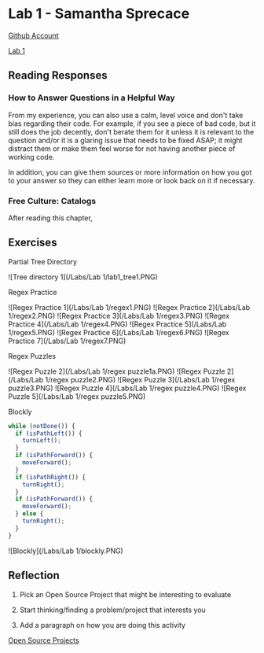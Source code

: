 # Lab 1 - Samantha Sprecace

[Github Account](https://github.com/samspre)

[Lab 1](https://github.com/samspre/Open-Source-Software)

## Reading Responses

### How to Answer Questions in a Helpful Way

From my experience, you can also use a calm, level voice and don't take bias regarding their code.  For example, if you see a piece of bad code, but it still does the job decently, don't berate them for it unless it is relevant to the question and/or it is a glaring issue that needs to be fixed ASAP; it might distract them or make them feel worse for not having another piece of working code.

In addition, you can give them sources or more information on how you got to your answer so they can either learn more or look back on it if necessary.

### Free Culture: Catalogs

After reading this chapter,

## Exercises

Partial Tree Directory

![Tree directory 1](/Labs/Lab 1/lab1_tree1.PNG)

Regex Practice

![Regex Practice 1](/Labs/Lab 1/regex1.PNG)
![Regex Practice 2](/Labs/Lab 1/regex2.PNG)
![Regex Practice 3](/Labs/Lab 1/regex3.PNG)
![Regex Practice 4](/Labs/Lab 1/regex4.PNG)
![Regex Practice 5](/Labs/Lab 1/regex5.PNG)
![Regex Practice 6](/Labs/Lab 1/regex6.PNG)
![Regex Practice 7](/Labs/Lab 1/regex7.PNG)

Regex Puzzles

![Regex Puzzle 2](/Labs/Lab 1/regex puzzle1a.PNG)
![Regex Puzzle 2](/Labs/Lab 1/regex puzzle2.PNG)
![Regex Puzzle 3](/Labs/Lab 1/regex puzzle3.PNG)
![Regex Puzzle 4](/Labs/Lab 1/regex puzzle4.PNG)
![Regex Puzzle 5](/Labs/Lab 1/regex puzzle5.PNG)

Blockly

``` javascript
while (notDone()) {
  if (isPathLeft()) {
    turnLeft();
  }
  if (isPathForward()) {
    moveForward();
  }
  if (isPathRight()) {
    turnRight();
  }
  if (isPathForward()) {
    moveForward();
  } else {
    turnRight();
  }
}
```

![Blockly](/Labs/Lab 1/blockly.PNG)

## Reflection

1. Pick an Open Source Project that might be interesting to evaluate

2. Start thinking/finding a problem/project that interests you

3. Add a paragraph on how you are doing this activity

[Open Source Projects](http://aosabook.org/en/index.html)
